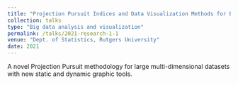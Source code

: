 ```yaml
---
title: "Projection Pursuit Indices and Data Visualization Methods for Big Data"
collection: talks
type: "Big data analysis and visualization"
permalink: /talks/2021-research-1-1
venue: "Dept. of Statistics, Rutgers University"
date: 2021
---
```


A novel Projection Pursuit methodology for large multi-dimensional datasets with new static and dynamic graphic tools.
